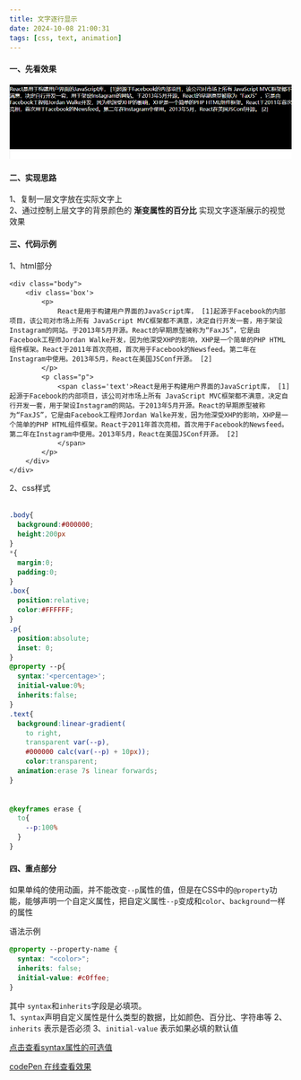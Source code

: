 ```yaml
---
title: 文字逐行显示
date: 2024-10-08 21:00:31
tags: [css, text, animation]
---
```


#### 一、先看效果

![文字逐行显示演示](../asstes/文字逐行显示.gif)

#### 二、实现思路

1、复制一层文字放在实际文字上  
2、通过控制上层文字的背景颜色的 **渐变属性的百分比** 实现文字逐渐展示的视觉效果  

#### 三、代码示例
1、html部分

``` html5
<div class="body">
    <div class='box'>
        <p>
            React是用于构建用户界面的JavaScript库， [1]起源于Facebook的内部项目，该公司对市场上所有 JavaScript MVC框架都不满意，决定自行开发一套，用于架设Instagram的网站。于2013年5月开源。React的早期原型被称为“FaxJS”，它是由Facebook工程师Jordan Walke开发，因为他深受XHP的影响，XHP是一个简单的PHP HTML组件框架。React于2011年首次亮相，首次用于Facebook的Newsfeed。第二年在Instagram中使用。2013年5月，React在美国JSConf开源。 [2]
        </p>
        <p class="p">
            <span class='text'>React是用于构建用户界面的JavaScript库， [1]起源于Facebook的内部项目，该公司对市场上所有 JavaScript MVC框架都不满意，决定自行开发一套，用于架设Instagram的网站。于2013年5月开源。React的早期原型被称为“FaxJS”，它是由Facebook工程师Jordan Walke开发，因为他深受XHP的影响，XHP是一个简单的PHP HTML组件框架。React于2011年首次亮相，首次用于Facebook的Newsfeed。第二年在Instagram中使用。2013年5月，React在美国JSConf开源。 [2]
            </span>
        </p>
    </div>
</div>
```

2、css样式
``` css

.body{
  background:#000000;
  height:200px
}
*{
  margin:0;
  padding:0;
}
.box{
  position:relative;
  color:#FFFFFF;
}
.p{
  position:absolute;
  inset: 0; 
}
@property --p{
  syntax:'<percentage>';
  initial-value:0%;
  inherits:false;
}
.text{
  background:linear-gradient(
    to right,
    transparent var(--p),
    #000000 calc(var(--p) + 10px));
    color:transparent;
  animation:erase 7s linear forwards;
}


@keyframes erase {
  to{
    --p:100%
  }
}
```

#### 四、重点部分

如果单纯的使用动画，并不能改变`--p`属性的值，但是在CSS中的`@property`功能，能够声明一个自定义属性，把自定义属性`--p`变成和`color`、`background`一样的属性  


语法示例
``` css
@property --property-name {
  syntax: "<color>";
  inherits: false;
  initial-value: #c0ffee;
}
```

其中 `syntax`和`inherits`字段是必填项。  
1、`syntax`声明自定义属性是什么类型的数据，比如颜色、百分比、字符串等
2、`inherits` 表示是否必须
3、`initial-value` 表示如果必填的默认值

[点击查看syntax属性的可选值](https://drafts.css-houdini.org/css-properties-values-api/#supported-names)


[codePen 在线查看效果](https://codepen.io/wangyuan4617/pen/RwzNeza)
